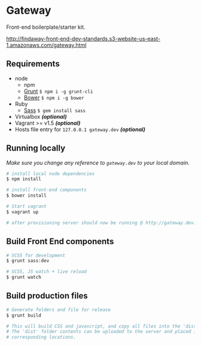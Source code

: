 Gateway
=======
Front-end boilerplate/starter kit.

http://findaway-front-end-dev-standards.s3-website-us-east-1.amazonaws.com/gateway.html

## Requirements


- node
    + npm
    + [Grunt](http://gruntjs.com) `$ npm i -g grunt-cli`
    + [Bower](http://bower.io) `$ npm i -g bower`
- Ruby
    + [Sass](http://sass-lang.com) `$ gem install sass`
- Virtualbox ***(optional)***
- Vagrant >= v1.5 ***(optional)***
- Hosts file entry for `127.0.0.1 gateway.dev` ***(optional)***

## Running locally

_Make sure you change any reference to `gateway.dev` to your local domain._

```bash
# install local node dependencies
$ npm install

# install front-end components
$ bower install

# Start vagrant
$ vagrant up

# after provisioning server should now be running @ http://gateway.dev:8280
```

## Build Front End components
```bash
# SCSS for development
$ grunt sass:dev

# SCSS, JS watch + live reload
$ grunt watch
```

## Build production files
```bash
# Generate folders and file for release
$ grunt build

# This will build CSS and javascript, and copy all files into the 'dist' folder.
# The 'dist' folder contents can be uploaded to the server and placed in their
# corresponding locations.
```
